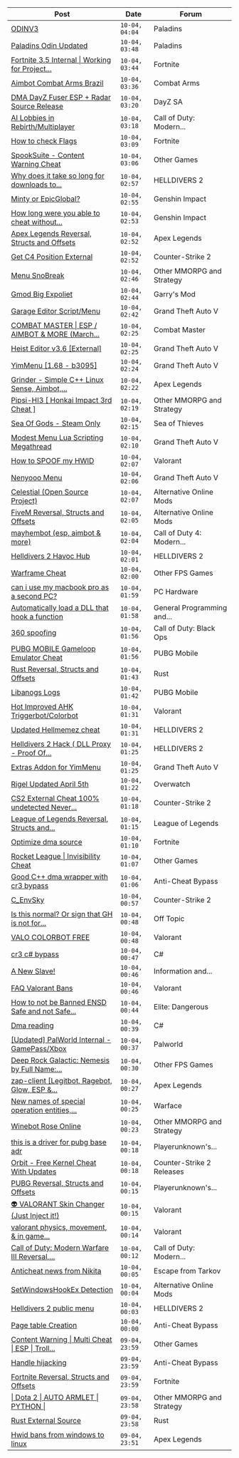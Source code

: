 |Post|Date|Forum|
|----|----|-----|
|[ODINV3](https://www.unknowncheats.me/forum/paladins/629312-odinv3.html)|`10-04, 04:04`|Paladins|
|[Paladins Odin Updated](https://www.unknowncheats.me/forum/paladins/515266-paladins-odin-updated.html)|`10-04, 03:48`|Paladins|
|[Fortnite 3.5 Internal \| Working for Project...](https://www.unknowncheats.me/forum/fortnite/578324-fortnite-3-5-internal-project-era.html)|`10-04, 03:44`|Fortnite|
|[Aimbot Combat Arms Brazil](https://www.unknowncheats.me/forum/combat-arms/631283-aimbot-combat-arms-brazil.html)|`10-04, 03:36`|Combat Arms|
|[DMA DayZ Fuser ESP + Radar Source Release](https://www.unknowncheats.me/forum/dayz-sa/606723-dma-dayz-fuser-esp-radar-source-release.html)|`10-04, 03:20`|DayZ SA|
|[AI Lobbies in Rebirth/Multiplayer](https://www.unknowncheats.me/forum/call-of-duty-modern-warfare-iii/631718-ai-lobbies-rebirth-multiplayer.html)|`10-04, 03:18`|Call of Duty: Modern...|
|[How to check Flags](https://www.unknowncheats.me/forum/fortnite/631715-check-flags.html)|`10-04, 03:09`|Fortnite|
|[SpookSuite - Content Warning Cheat](https://www.unknowncheats.me/forum/other-games/631549-spooksuite-content-warning-cheat.html)|`10-04, 03:06`|Other Games|
|[Why does it take so long for downloads to...](https://www.unknowncheats.me/forum/helldivers-2-a/631007-downloads-processed.html)|`10-04, 02:57`|HELLDIVERS 2|
|[Minty or EpicGlobal?](https://www.unknowncheats.me/forum/genshin-impact/622978-minty-epicglobal.html)|`10-04, 02:55`|Genshin Impact|
|[How long were you able to cheat without...](https://www.unknowncheats.me/forum/genshin-impact/589705-able-cheat-getting-banned.html)|`10-04, 02:53`|Genshin Impact|
|[Apex Legends Reversal, Structs and Offsets](https://www.unknowncheats.me/forum/apex-legends/319804-apex-legends-reversal-structs-offsets.html)|`10-04, 02:52`|Apex Legends|
|[Get C4 Position External](https://www.unknowncheats.me/forum/counter-strike-2-a/631686-c4-position-external.html)|`10-04, 02:52`|Counter-Strike 2|
|[Menu SnoBreak](https://www.unknowncheats.me/forum/other-mmorpg-and-strategy/620147-menu-snobreak.html)|`10-04, 02:46`|Other MMORPG and Strategy|
|[Gmod Big Expoliet](https://www.unknowncheats.me/forum/garry-s-mod/631706-gmod-expoliet.html)|`10-04, 02:44`|Garry's Mod|
|[Garage Editor Script/Menu](https://www.unknowncheats.me/forum/grand-theft-auto-v/630887-garage-editor-script-menu.html)|`10-04, 02:42`|Grand Theft Auto V|
|[COMBAT MASTER \| ESP / AIMBOT & MORE (March...](https://www.unknowncheats.me/forum/combat-master/627935-combat-master-esp-aimbot-march-2024-a.html)|`10-04, 02:25`|Combat Master|
|[Heist Editor v3.6 \[External\]](https://www.unknowncheats.me/forum/grand-theft-auto-v/451205-heist-editor-v3-6-external.html)|`10-04, 02:25`|Grand Theft Auto V|
|[YimMenu \[1.68 - b3095\]](https://www.unknowncheats.me/forum/grand-theft-auto-v/476972-yimmenu-1-68-b3095.html)|`10-04, 02:24`|Grand Theft Auto V|
|[Grinder - Simple C++ Linux Sense, Aimbot,...](https://www.unknowncheats.me/forum/apex-legends/605888-grinder-simple-linux-sense-aimbot-triggerbot.html)|`10-04, 02:22`|Apex Legends|
|[Pipsi-HI3 \[ Honkai Impact 3rd Cheat \]](https://www.unknowncheats.me/forum/other-mmorpg-and-strategy/631036-pipsi-hi3-honkai-impact-3rd-cheat.html)|`10-04, 02:19`|Other MMORPG and Strategy|
|[Sea Of Gods - Steam Only](https://www.unknowncheats.me/forum/sea-of-thieves/614719-sea-gods-steam.html)|`10-04, 02:15`|Sea of Thieves|
|[Modest Menu Lua Scripting Megathread](https://www.unknowncheats.me/forum/grand-theft-auto-v/463868-modest-menu-lua-scripting-megathread.html)|`10-04, 02:10`|Grand Theft Auto V|
|[How to SPOOF my HWID](https://www.unknowncheats.me/forum/valorant/631468-spoof-hwid.html)|`10-04, 02:07`|Valorant|
|[Nenyooo Menu](https://www.unknowncheats.me/forum/grand-theft-auto-v/488777-nenyooo-menu.html)|`10-04, 02:06`|Grand Theft Auto V|
|[Celestial (Open Source Project)](https://www.unknowncheats.me/forum/alternative-online-mods/626565-celestial-source-project.html)|`10-04, 02:07`|Alternative Online Mods|
|[FiveM Reversal, Structs and Offsets](https://www.unknowncheats.me/forum/alternative-online-mods/340232-fivem-reversal-structs-offsets.html)|`10-04, 02:05`|Alternative Online Mods|
|[mayhembot (esp, aimbot & more)](https://www.unknowncheats.me/forum/call-of-duty-4-modern-warfare/522922-mayhembot-esp-aimbot.html)|`10-04, 02:04`|Call of Duty 4: Modern...|
|[Helldivers 2 Havoc Hub](https://www.unknowncheats.me/forum/helldivers-2-a/630894-helldivers-2-havoc-hub.html)|`10-04, 02:01`|HELLDIVERS 2|
|[Warframe Cheat](https://www.unknowncheats.me/forum/other-fps-games/631004-warframe-cheat.html)|`10-04, 02:00`|Other FPS Games|
|[can i use my macbook pro as a second PC?](https://www.unknowncheats.me/forum/pc-hardware/631565-macbook-pro-pc.html)|`10-04, 01:59`|PC Hardware|
|[Automatically load a DLL that hook a function](https://www.unknowncheats.me/forum/general-programming-and-reversing/630662-automatically-load-dll-hook-function.html)|`10-04, 01:58`|General Programming and...|
|[360 spoofing](https://www.unknowncheats.me/forum/call-of-duty-black-ops/631696-360-spoofing.html)|`10-04, 01:56`|Call of Duty: Black Ops|
|[PUBG MOBILE Gameloop Emulator Cheat](https://www.unknowncheats.me/forum/pubg-mobile/576303-pubg-mobile-gameloop-emulator-cheat.html)|`10-04, 01:56`|PUBG Mobile|
|[Rust Reversal, Structs and Offsets](https://www.unknowncheats.me/forum/rust/164256-rust-reversal-structs-offsets.html)|`10-04, 01:43`|Rust|
|[Libanogs Logs](https://www.unknowncheats.me/forum/pubg-mobile/631694-libanogs-logs.html)|`10-04, 01:42`|PUBG Mobile|
|[Hot Improved AHK Triggerbot/Colorbot](https://www.unknowncheats.me/forum/valorant/631533-hot-improved-ahk-triggerbot-colorbot.html)|`10-04, 01:31`|Valorant|
|[Updated Hellmemez cheat](https://www.unknowncheats.me/forum/helldivers-2-a/629598-updated-hellmemez-cheat.html)|`10-04, 01:31`|HELLDIVERS 2|
|[Helldivers 2 Hack ( DLL Proxy - Proof Of...](https://www.unknowncheats.me/forum/helldivers-2-a/625832-helldivers-2-hack-dll-proxy-proof-concept.html)|`10-04, 01:25`|HELLDIVERS 2|
|[Extras Addon for YimMenu](https://www.unknowncheats.me/forum/grand-theft-auto-v/620073-extras-addon-yimmenu.html)|`10-04, 01:25`|Grand Theft Auto V|
|[Rigel Updated April 5th](https://www.unknowncheats.me/forum/overwatch/630956-rigel-updated-april-5th.html)|`10-04, 01:22`|Overwatch|
|[CS2 External Cheat 100% undetected Never...](https://www.unknowncheats.me/forum/counter-strike-2-a/630992-cs2-external-cheat-100-undetected-writes-memory.html)|`10-04, 01:18`|Counter-Strike 2|
|[League of Legends Reversal, Structs and...](https://www.unknowncheats.me/forum/league-of-legends/310587-league-legends-reversal-structs-offsets.html)|`10-04, 01:15`|League of Legends|
|[Optimize dma source](https://www.unknowncheats.me/forum/fortnite/631684-optimize-dma-source.html)|`10-04, 01:10`|Fortnite|
|[Rocket League \| Invisibility Cheat](https://www.unknowncheats.me/forum/other-games/631192-rocket-league-invisibility-cheat.html)|`10-04, 01:07`|Other Games|
|[Good C++ dma wrapper with cr3 bypass](https://www.unknowncheats.me/forum/anti-cheat-bypass/631667-dma-wrapper-cr3-bypass.html)|`10-04, 01:06`|Anti-Cheat Bypass|
|[C_EnvSky](https://www.unknowncheats.me/forum/counter-strike-2-a/631045-c_envsky.html)|`10-04, 00:57`|Counter-Strike 2|
|[Is this normal? Or sign that GH is not for...](https://www.unknowncheats.me/forum/off-topic/631682-normal-sign-gh.html)|`10-04, 00:48`|Off Topic|
|[VALO COLORBOT FREE](https://www.unknowncheats.me/forum/valorant/631031-valo-colorbot-free.html)|`10-04, 00:48`|Valorant|
|[cr3 c# bypass](https://www.unknowncheats.me/forum/c-/631681-cr3-bypass.html)|`10-04, 00:47`|C#|
|[A New Slave!](https://www.unknowncheats.me/forum/information-and-announcements/631559-slave.html)|`10-04, 00:46`|Information and...|
|[FAQ Valorant Bans](https://www.unknowncheats.me/forum/valorant/421120-faq-valorant-bans.html)|`10-04, 00:46`|Valorant|
|[How to not be Banned ENSD Safe and not Safe...](https://www.unknowncheats.me/forum/elite-dangerous/619732-banned-ensd-safe-safe.html)|`10-04, 00:44`|Elite: Dangerous|
|[Dma reading](https://www.unknowncheats.me/forum/c-/631492-dma-reading.html)|`10-04, 00:39`|C#|
|[\[Updated\] PalWorld Internal - GamePass/Xbox](https://www.unknowncheats.me/forum/palworld/620772-updated-palworld-internal-gamepass-xbox.html)|`10-04, 00:37`|Palworld|
|[Deep Rock Galactic: Nemesis by Full Name:...](https://www.unknowncheats.me/forum/other-fps-games/603417-deep-rock-galactic-nemesis-name-unknown.html)|`10-04, 00:30`|Other FPS Games|
|[zap-client \[Legitbot, Ragebot, Glow, ESP &...](https://www.unknowncheats.me/forum/apex-legends/628823-zap-client-legitbot-ragebot-glow-esp.html)|`10-04, 00:27`|Apex Legends|
|[New names of special operation entities,...](https://www.unknowncheats.me/forum/warface/631679-names-special-operation-entities-swarm.html)|`10-04, 00:25`|Warface|
|[Winebot Rose Online](https://www.unknowncheats.me/forum/other-mmorpg-and-strategy/625663-winebot-rose-online.html)|`10-04, 00:23`|Other MMORPG and Strategy|
|[this is a driver for pubg base adr](https://www.unknowncheats.me/forum/playerunknown-s-battlegrounds/631458-driver-pubg-base-adr.html)|`10-04, 00:18`|Playerunknown's...|
|[Orbit - Free Kernel Cheat With Updates](https://www.unknowncheats.me/forum/counter-strike-2-releases/629494-orbit-free-kernel-cheat-updates.html)|`10-04, 00:18`|Counter-Strike 2 Releases|
|[PUBG Reversal, Structs and Offsets](https://www.unknowncheats.me/forum/playerunknown-s-battlegrounds/214976-pubg-reversal-structs-offsets.html)|`10-04, 00:15`|Playerunknown's...|
|[👽 VALORANT Skin Changer (Just Inject it!)](https://www.unknowncheats.me/forum/valorant/517551-valorant-skin-changer-inject.html)|`10-04, 00:15`|Valorant|
|[valorant physics, movement, & in game...](https://www.unknowncheats.me/forum/valorant/631677-valorant-physics-movement-game-events.html)|`10-04, 00:14`|Valorant|
|[Call of Duty: Modern Warfare III Reversal,...](https://www.unknowncheats.me/forum/call-of-duty-modern-warfare-iii/605287-call-duty-modern-warfare-iii-reversal-structs-offsets.html)|`10-04, 00:12`|Call of Duty: Modern...|
|[Anticheat news from Nikita](https://www.unknowncheats.me/forum/escape-from-tarkov/631494-anticheat-news-nikita.html)|`10-04, 00:05`|Escape from Tarkov|
|[SetWindowsHookEx Detection](https://www.unknowncheats.me/forum/alternative-online-mods/631419-setwindowshookex-detection.html)|`10-04, 00:04`|Alternative Online Mods|
|[Helldivers 2 public menu](https://www.unknowncheats.me/forum/helldivers-2-a/629110-helldivers-2-public-menu.html)|`10-04, 00:03`|HELLDIVERS 2|
|[Page table Creation](https://www.unknowncheats.me/forum/anti-cheat-bypass/631648-page-table-creation.html)|`10-04, 00:00`|Anti-Cheat Bypass|
|[Content Warning \| Multi Cheat \| ESP \| Troll...](https://www.unknowncheats.me/forum/other-games/631452-content-warning-multi-cheat-esp-troll-features.html)|`09-04, 23:59`|Other Games|
|[Handle hijacking](https://www.unknowncheats.me/forum/anti-cheat-bypass/631671-handle-hijacking.html)|`09-04, 23:59`|Anti-Cheat Bypass|
|[Fortnite Reversal, Structs and Offsets](https://www.unknowncheats.me/forum/fortnite/235061-fortnite-reversal-structs-offsets.html)|`09-04, 23:59`|Fortnite|
|[\| Dota 2 \| AUTO ARMLET \| PYTHON \|](https://www.unknowncheats.me/forum/other-mmorpg-and-strategy/610610-dota-2-auto-armlet-python.html)|`09-04, 23:58`|Other MMORPG and Strategy|
|[Rust External Source](https://www.unknowncheats.me/forum/rust/631374-rust-external-source.html)|`09-04, 23:58`|Rust|
|[Hwid bans from windows to linux](https://www.unknowncheats.me/forum/apex-legends/631636-hwid-bans-windows-linux.html)|`09-04, 23:51`|Apex Legends|
